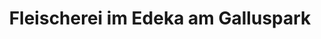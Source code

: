 ---
title: "Fleischerei im Edeka am Galluspark"
url: /goettingen/fleischerei-im-edeka-am-galluspark/
shop: Metzgerei
---